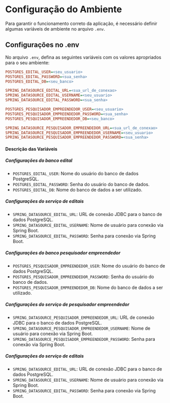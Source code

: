 # Configuração do Ambiente

Para garantir o funcionamento correto da aplicação, é necessário definir algumas variáveis de ambiente no arquivo `.env`.

## Configurações no .env
No arquivo `.env`, defina as seguintes variáveis com os valores apropriados para o seu ambiente:

```ini
POSTGRES_EDITAL_USER=<seu_usuario>
POSTGRES_EDITAL_PASSWORD=<sua_senha>
POSTGRES_EDITAL_DB=<seu_banco>

SPRING_DATASOURCE_EDITAL_URL=<sua_url_de_conexao>
SPRING_DATASOURCE_EDITAL_USERNAME=<seu_usuario>
SPRING_DATASOURCE_EDITAL_PASSWORD=<sua_senha>

POSTGRES_PESQUISADOR_EMPREENDEDOR_USER=<seu_usuario>
POSTGRES_PESQUISADOR_EMPREENDEDOR_PASSWORD=<sua_senha>
POSTGRES_PESQUISADOR_EMPREENDEDOR_DB=<seu_banco>

SPRING_DATASOURCE_PESQUISADOR_EMPREENDEDOR_URL=<sua_url_de_conexao>
SPRING_DATASOURCE_PESQUISADOR_EMPREENDEDOR_USERNAME=<seu_usuario>
SPRING_DATASOURCE_PESQUISADOR_EMPREENDEDOR_PASSWORD=<sua_senha>

```

#### Descrição das Variáveis
##### Configurações do banco edital
- `POSTGRES_EDITAL_USER`: Nome do usuário do banco de dados PostgreSQL.
- `POSTGRES_EDITAL_PASSWORD`: Senha do usuário do banco de dados.
- `POSTGRES_EDITAL_DB`: Nome do banco de dados a ser utilizado.
##### Configurações do serviço de editais
- `SPRING_DATASOURCE_EDITAL_URL`: URL de conexão JDBC para o banco de dados PostgreSQL.
- `SPRING_DATASOURCE_EDITAL_USERNAME`: Nome de usuário para conexão via Spring Boot.
- `SPRING_DATASOURCE_EDITAL_PASSWORD`: Senha para conexão via Spring Boot.
##### Configurações do banco pesquisador empreendedor
- `POSTGRES_PESQUISADOR_EMPREENDEDOR_USER`: Nome do usuário do banco de dados PostgreSQL.
- `POSTGRES_PESQUISADOR_EMPREENDEDOR_PASSWORD`: Senha do usuário do banco de dados.
- `POSTGRES_PESQUISADOR_EMPREENDEDOR_DB`: Nome do banco de dados a ser utilizado.
##### Configurações do serviço de pesquisador empreendedor
- `SPRING_DATASOURCE_PESQUISADOR_EMPREENDEDOR_URL`: URL de conexão JDBC para o banco de dados PostgreSQL.
- `SPRING_DATASOURCE_PESQUISADOR_EMPREENDEDOR_USERNAME`: Nome de usuário para conexão via Spring Boot.
- `SPRING_DATASOURCE_PESQUISADOR_EMPREENDEDOR_PASSWORD`: Senha para conexão via Spring Boot.

##### Configurações do serviço de editais
- `SPRING_DATASOURCE_EDITAL_URL`: URL de conexão JDBC para o banco de dados PostgreSQL.
- `SPRING_DATASOURCE_EDITAL_USERNAME`: Nome de usuário para conexão via Spring Boot.
- `SPRING_DATASOURCE_EDITAL_PASSWORD`: Senha para conexão via Spring Boot.


